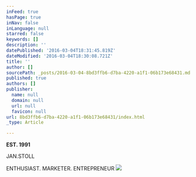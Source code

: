 ```yaml
---
inFeed: true
hasPage: true
inNav: false
inLanguage: null
starred: false
keywords: []
description: ''
datePublished: '2016-03-04T18:31:45.819Z'
dateModified: '2016-03-04T18:30:08.721Z'
title: ''
author: []
sourcePath: _posts/2016-03-04-8bd3ffb6-d7ba-4220-a1f1-06b173e68431.md
published: true
authors: []
publisher:
  name: null
  domain: null
  url: null
  favicon: null
url: 8bd3ffb6-d7ba-4220-a1f1-06b173e68431/index.html
_type: Article

---
```

**EST. 1991**

JAN.STOLL

ENTHUSIAST. MARKETER. ENTREPRENEUR
![](https://s3-us-west-2.amazonaws.com/the-grid-img/p/4efe0c02207d74e3ed06fbbe33b4c37a1943780e.png)
